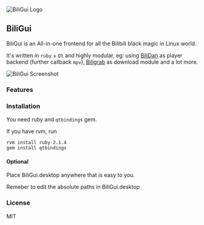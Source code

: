 ![BiliGui Logo](https://raw.githubusercontent.com/marguerite/BiliGui/master/data/bilibili.png)

## BiliGui

BiliGui is an All-in-one frontend for all the Bilibili black magic in Linux world.

It's written in `ruby` + `Qt` and highly modular, eg: using [BiliDan](https://github.com/m13253/BiliDan)
as player backend (further callback `mpv`), [Biligrab](https://github.com/cnbeining/Biligrab) as download module
and a lot more.

![BiliGui Screenshot](https://raw.githubusercontent.com/marguerite/BiliGui/master/data/screenshot.png)

### Features

### Installation

You need ruby and `qtbindings` gem.

If you have rvm, run

	rvm install ruby-2.1.4
	gem install qtbindings

#### Optional

Place BiliGui.desktop anywhere that is easy to you.

Remeber to edit the absolute paths in BiliGui.desktop

### License

MIT 
